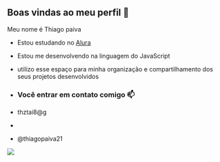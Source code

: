 ## Boas vindas ao meu perfil 💙

Meu nome é Thiago paiva

- Estou estudando no [Alura](https://www.alura.com.br)
- Estou me desenvolvendo na linguagem do JavaScript
- utilizo esse espaço para minha organização e compartilhamento dos seus projetos desenvolvidos

- ### Você entrar em contato comigo 📫

- thztai8@g
- 
- @thiagopaiva21

![](https://media1.tenor.com/m/opEBWw0uddoAAAAC/umm.gif)
